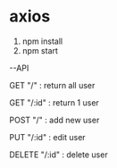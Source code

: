 # axios
1. npm install
2. npm start

--API

GET "/" : return all user

GET "/:id" : return 1 user

POST "/" : add new user

PUT "/:id" : edit user

DELETE "/:id" : delete user

